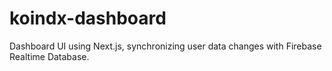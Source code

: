 # koindx-dashboard
Dashboard UI using Next.js, synchronizing user data changes with Firebase Realtime Database.

